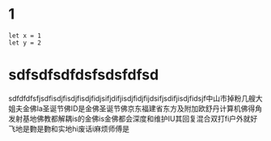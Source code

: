 # 1

```
let x = 1
let y = 2
```

# sdfsdfsdfdsfsdsfdfsd
sdfdfdfsfjsdfisdjfisdjfisdjfidjsifjdifjisdjfidjfijdsifjsdifjisdjfidsjf中山市掉粉几艘大姐夫金佛Ia圣诞节佛ID是金佛圣诞节佛京东福建省东方及附加欧舒丹计算机佛得角发射基地佛教都解耦is的金佛is金佛都会深度和维护IU其回复混合双打fi户外就好  飞地是覅是覅和实地hi废话i麻烦师傅是 